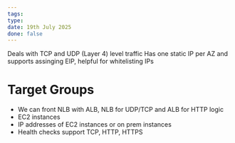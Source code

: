 ```yaml
---
tags: 
type: 
date: 19th July 2025
done: false
---
```

Deals with TCP and UDP (Layer 4) level traffic
Has one static IP per AZ and supports assinging EIP, helpful for whitelisting IPs
# Target Groups
- We can front NLB with ALB, NLB for UDP/TCP and ALB for HTTP logic
- EC2 instances 
- IP addresses of EC2 instances or on prem instances
- Health checks support TCP, HTTP, HTTPS
